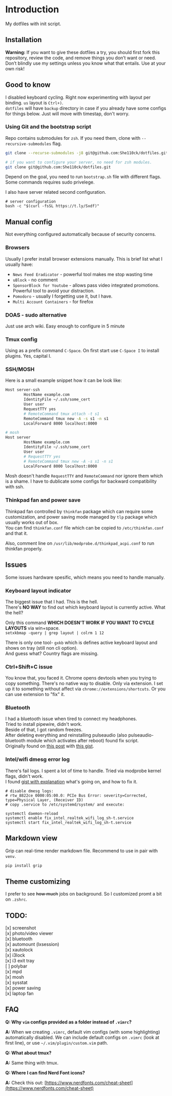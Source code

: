 # Introduction
My dotfiles with init script.  

## Installation
**Warning:** If you want to give these dotfiles a try, you should first fork this repository, review the code, and remove things you don’t want or need. Don’t blindly use my settings unless you know what that entails. Use at your own risk!  

## Good to know
I disabled keyboard cycling. Right now experimenting with layout per binding. `us` layout is `Ctrl+)`.  
`dotfiles` will have `backup` directory in case if you already have some configs for things below. Just will move with timestap, don't worry. 


### Using Git and the bootstrap script

Repo contains submodules for `zsh`. If you need them, clone with  `--recursive-submodules` flag.  
``` bash
git clone --recurse-submodules -j8 git@github.com:She110ck/dotfiles.git

# if you want to configure your server, no need for zsh modules.
git clone git@github.com:She110ck/dotfiles.git
```
Depend on the goal, you need to run `bootstrap.sh` file with different flags.  
Some commands requires sudo privelege. 



I also have server related second configuration.

```
# server configuration
bash -c "$(curl -fsSL https://t.ly/Sxdf)"

```


## Manual config
Not everything configured automatically because of security concerns.

### Browsers
Usually I prefer install browser extensions manually. This is brief list what I usually have:
* `News Feed Eradicator` - powerful tool makes me stop wasting time
* `uBlock` - no comment
* `SponsorBlock for Youtube` - allows pass video integrated promotions. Powerful tool to avoid your distraction.
* `Pomodoro` - usually I forgetting use it, but I have.
* `Multi Account Containers` - for firefox

### DOAS - sudo alternative
Just use arch wiki. Easy enough to configure in 5 minute
### Tmux config

Using as a prefix command `C-Space`.
On first start use `C-Space I` to install plugins. Yes, capital I.

### SSH/MOSH
Here is a small example snippet how it can be look like:

``` sh
Host server-ssh
        HostName example.com
        IdentityFile ~/.ssh/some_cert
        User user
        RequestTTY yes
        # RemoteCommand tmux attach -t s1
        RemoteCommand tmux new -A -s s1 -n s1
        LocalForward 8000 localhost:8000

# mosh
Host server
        HostName example.com
        IdentityFile ~/.ssh/some_cert
        User user
        # RequestTTY yes
        # RemoteCommand tmux new -A -s s1 -n s1
        LocalForward 8000 localhost:8000
```
Mosh doesn't handle `RequestTTY` and `RemoteCommand` nor ignore them which is a shame. I have to dublicate some configs for backward compatibility with ssh.  
### Thinkpad fan and power save
Thinkpad fan controlled by `thinkfan` package which can require some customization, and power saving mode managed by `tlp` package which usually works out of box.  
You can find `thinkfan.conf` file which can be copied to `/etc/thinkfan.conf` and that it.  

Also, comment line on `/usr/lib/modprobe.d/thinkpad_acpi.conf` to run thinkfan properly.

## Issues
Some issues hardware spesific, which means you need to handle manually.

### Keyboard layout indicator
The biggest issue that I had. This is the hell.  
There's **NO WAY** to find out which keyboard layout is currently active. What the hell?  

Only this command **WHICH DOESN'T WORK IF YOU WANT TO CYCLE LAYOUTS** via win+space.  
`setxkbmap -query | grep layout | colrm 1 12`

There is only one tool- `gxkb` which is defines active keyboard layout and shows on tray (still non cli option).  
And guess what? Country flags are missing. 

### Ctrl+Shift+C issue
You know that, you faced it. Chrome opens devtools when you trying to copy something. There's no native way to disable. Only via extension.
I set up it to something without affect via `chrome://extensions/shortcuts`.
Or you can use extension to "fix" it.

### Bluetooth
I had a bluetooth issue when tired to connect my headphones.  
Tried to install pipewire, didn't work.  
Beside of that, I got random freezes.  
After deleting everything and reinstalling pulseaudio (also pulseaudio-bluetooth module which activates after reboot) found fix script.  
Originally found on [this post](https://www.jeremymorgan.com/tutorials/linux/how-to-bluetooth-arch-linux/) 
with [this gist](https://gist.github.com/hxss/a3eadb0cc52e58ce7743dff71b92b297).

### Intel/wifi dmesg error log
There's fail logs. I spent a lot of time to handle. Tried via modprobe kernel flags, didn't work.  
I found [gist with explanation](https://gist.github.com/Brainiarc7/3179144393747f35e5155fdbfd675554) what's going on, and how to fix it.
```
# disable dmesg logs:
# rtw_8822ce 0000:05:00.0: PCIe Bus Error: severity=Corrected, type=Physical Layer, (Receiver ID)
# copy .service to /etc/systemd/system/ and execute:

systemctl daemon-reload
systemctl enable fix_intel_realtek_wifi_log_sh-t.service
systemctl start fix_intel_realtek_wifi_log_sh-t.service
```

## Markdown view
Grip can real-time render markdown file. Recommend to use in pair with `venv`.  
``` bash
pip install grip
```
## Theme customizing
I prefer to see ~~how much~~ jobs on background. So I customized promt a bit on `.zshrc`.


## TODO:
[x] screenshot  
[x] photo/video viewer  
[x] bluetooth  
[x] automount (lxsession)  
[x] xautolock  
[x] i3lock  
[x] i3 exit tray  
[ ] polybar  
[x] mpd  
[x] mosh  
[x] sysstat  
[x] power saving  
[x] laptop fan  


## FAQ
**Q: Why `vim` configs provided as a folder instead of `.vimrc`?**  
 
**A:** When we creating `.vimrc`, default vim configs (with some highlighting) automatically disabled. 
 We can include default configs on `.vimrc` (look at first line), or use `~/.vim/plugin/custom.vim` path.  
 
**Q: What about tmux?**  
 
**A:** Same thing with tmux.

**Q: Where I can find Nerd Font icons?**

**A:** Check this out: [https://www.nerdfonts.com/cheat-sheet](https://www.nerdfonts.com/cheat-sheet)



